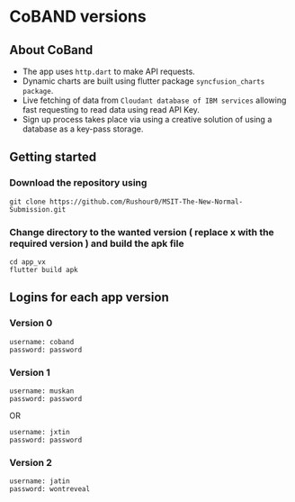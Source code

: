 # CoBAND versions


## About CoBand

- The app uses ```http.dart``` to make API requests.
- Dynamic charts are built using flutter package ```syncfusion_charts package```.
- Live fetching of data from ```Cloudant database of IBM services``` allowing fast requesting to read data using read API Key.
- Sign up process takes place via using a creative solution of using a database as a key-pass storage.


## Getting started

### Download the repository using 
```
git clone https://github.com/Rushour0/MSIT-The-New-Normal-Submission.git
```

### Change directory to the wanted version ( replace x with the required version ) and build the apk file
```
cd app_vx
flutter build apk
```


## Logins for each app version


### Version 0
```
username: coband
password: password
```
### Version 1
```
username: muskan
password: password
```
OR
```
username: jxtin
password: password
```
### Version 2
```
username: jatin
password: wontreveal
```
